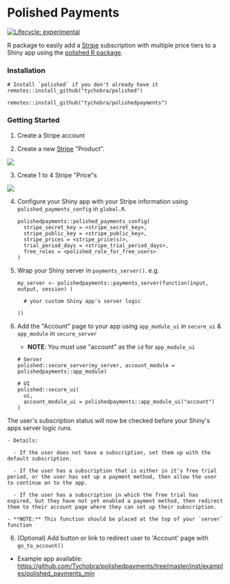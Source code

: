 # Polished Payments

[![Lifecycle: experimental](https://img.shields.io/badge/lifecycle-maturing-blue.svg)](https://www.tidyverse.org/lifecycle/#maturing)

R package to easily add a [Stripe](https://stripe.com/) subscription with multiple price tiers to a Shiny app using the [polished R package](https://github.com/Tychobra/polished).

### Installation

```
# Install `polished` if you don't already have it
remotes::install_github("tychobra/polished")

remotes::install_github("tychobra/polishedpayments")
```

### Getting Started

1. Create a Stripe account  

2. Create a new [Stripe](https://stripe.com/) "Product".  
  
![](https://res.cloudinary.com/dxqnb8xjb/image/upload/v1599855757/Screen_Shot_2020-09-11_at_3.19.38_PM_hq6c89.png)

3. Create 1 to 4 Stripe "Price"s  
  
![](https://res.cloudinary.com/dxqnb8xjb/image/upload/v1599855858/Screen_Shot_2020-09-11_at_4.23.43_PM_pgrt4r.png)

4. Configure your Shiny app with your Stripe information using `polished_payments_config` in `global.R`.  
  
      ```
      polishedpayments::polished_payments_config(
        stripe_secret_key = <stripe_secret_key>,
        stripe_public_key = <stripe_public_key>,
        stripe_prices = <stripe_price(s)>,
        trial_period_days = <stripe_trial_period_days>,
        free_roles = <polished_role_for_free_users>
      )
      ```

5. Wrap your Shiny server in `payments_server()`. e.g.

      ```
      my_server <- polishedpayments::payments_server(function(input, output, session) (
        
        # your custom Shiny app's server logic
        
      ))
      
      ```
  
5. Add the "Account" page to your app using `app_module_ui` in `secure_ui` & `app_module` in `secure_server`   
  
    - **NOTE**: You must use "account" as the `id` for `app_module_ui`  
    
    ```
    # Server
    polished::secure_server(my_server, account_module = polishedpayments::app_module)
    
    # UI
    polished::secure_ui(
      ui,
      account_module_ui = polishedpayments::app_module_ui("account")
    )
    ```
  
The user's subscription status will now be checked before your Shiny's apps server logic runs.  

    - Details:  
    
      - If the user does not have a subscription, set them up with the default subscription.  
      
      - If the user has a subscription that is either in it's free trial period, or the user has set up a payment method, then allow the user to continue on to the app.   
      
      - If the user has a subscription in which the free trial has expired, but they have not yet enabled a payment method, then redirect them to their account page where they can set up their subscription.   
      
    - **NOTE:** This function should be placed at the top of your `server` function  
  
6. (Optional) Add button or link to redirect user to 'Account' page with `go_to_account()`  

- Example app available: <a href="https://github.com/Tychobra/polishedpayments/tree/master/inst/examples/polished_payments_min">https://github.com/Tychobra/polishedpayments/tree/master/inst/examples/polished_payments_min</a>

